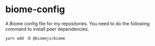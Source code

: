 # biome-config

A Biome config file for my repositories.
You need to do the following command to install peer dependencies.

```
yarn add -D @biomejs/biome
```
